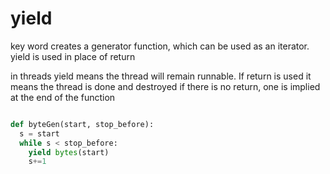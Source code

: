 # yield

key word
creates a generator function, which can be used as an iterator.
yield is used in place of return


in threads yield means the thread will remain runnable.
If return is used it means the thread is done and destroyed
if there is no return, one is implied at the end of the function

```python

def byteGen(start, stop_before):
  s = start
  while s < stop_before:
    yield bytes(start)
    s+=1

```
